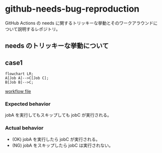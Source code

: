 # github-needs-bug-reproduction

GitHub Actions の needs に関するトリッキーな挙動とそのワークアラウンドについて説明するレポジトリ。

## needs のトリッキーな挙動について


## case1

```mermaid
flowchart LR;
A[Job A]-->C[Job C];
B[Job B]-->C;
```

[workflow file](.github/workflows/case1_with_one_dependency.yml)

### Expected behavior
jobA を実行してもスキップしても jobC が実行される。

### Actual behavior
- (OK) jobA を実行したら jobC が実行される。
- (NG) jobA をスキップしたら jobC は実行されない。
